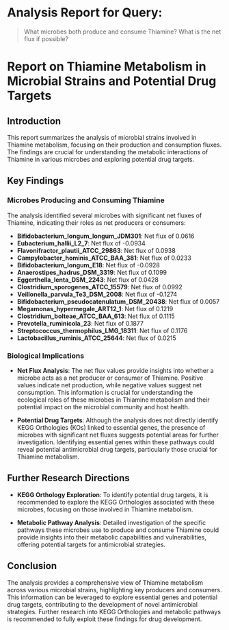 # Analysis Report for Query:

> What microbes both produce and consume Thiamine? What is the net flux if possible?

# Report on Thiamine Metabolism in Microbial Strains and Potential Drug Targets

## Introduction

This report summarizes the analysis of microbial strains involved in Thiamine metabolism, focusing on their production and consumption fluxes. The findings are crucial for understanding the metabolic interactions of Thiamine in various microbes and exploring potential drug targets.

## Key Findings

### Microbes Producing and Consuming Thiamine

The analysis identified several microbes with significant net fluxes of Thiamine, indicating their roles as net producers or consumers:

- **Bifidobacterium_longum_longum_JDM301**: Net flux of 0.0616
- **Eubacterium_hallii_L2_7**: Net flux of -0.0934
- **Flavonifractor_plautii_ATCC_29863**: Net flux of 0.0938
- **Campylobacter_hominis_ATCC_BAA_381**: Net flux of 0.0233
- **Bifidobacterium_longum_E18**: Net flux of -0.0928
- **Anaerostipes_hadrus_DSM_3319**: Net flux of 0.1099
- **Eggerthella_lenta_DSM_2243**: Net flux of 0.0428
- **Clostridium_sporogenes_ATCC_15579**: Net flux of 0.0992
- **Veillonella_parvula_Te3_DSM_2008**: Net flux of -0.1274
- **Bifidobacterium_pseudocatenulatum_DSM_20438**: Net flux of 0.0057
- **Megamonas_hypermegale_ART12_1**: Net flux of 0.1219
- **Clostridium_bolteae_ATCC_BAA_613**: Net flux of 0.1115
- **Prevotella_ruminicola_23**: Net flux of 0.1877
- **Streptococcus_thermophilus_LMG_18311**: Net flux of 0.1176
- **Lactobacillus_ruminis_ATCC_25644**: Net flux of 0.0215

### Biological Implications

- **Net Flux Analysis**: The net flux values provide insights into whether a microbe acts as a net producer or consumer of Thiamine. Positive values indicate net production, while negative values suggest net consumption. This information is crucial for understanding the ecological roles of these microbes in Thiamine metabolism and their potential impact on the microbial community and host health.
  
- **Potential Drug Targets**: Although the analysis does not directly identify KEGG Orthologies (KOs) linked to essential genes, the presence of microbes with significant net fluxes suggests potential areas for further investigation. Identifying essential genes within these pathways could reveal potential antimicrobial drug targets, particularly those crucial for Thiamine metabolism.

## Further Research Directions

- **KEGG Orthology Exploration**: To identify potential drug targets, it is recommended to explore the KEGG Orthologies associated with these microbes, focusing on those involved in Thiamine metabolism.
  
- **Metabolic Pathway Analysis**: Detailed investigation of the specific pathways these microbes use to produce and consume Thiamine could provide insights into their metabolic capabilities and vulnerabilities, offering potential targets for antimicrobial strategies.

## Conclusion

The analysis provides a comprehensive view of Thiamine metabolism across various microbial strains, highlighting key producers and consumers. This information can be leveraged to explore essential genes and potential drug targets, contributing to the development of novel antimicrobial strategies. Further research into KEGG Orthologies and metabolic pathways is recommended to fully exploit these findings for drug development.